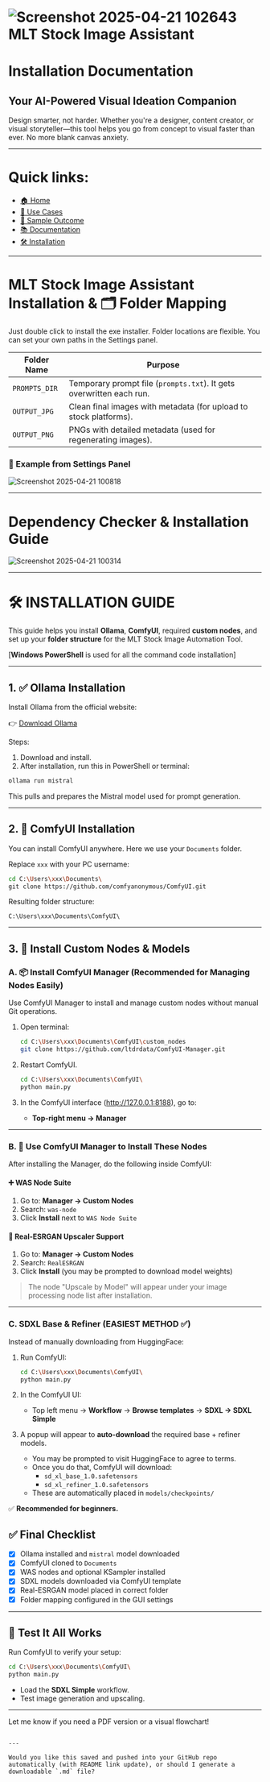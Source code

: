 # ![Screenshot 2025-04-21 102643](https://github.com/user-attachments/assets/f322d9cc-1adf-45d4-a38d-4764f62cf7bd) MLT Stock Image Assistant
# Installation Documentation

## Your AI-Powered Visual Ideation Companion

Design smarter, not harder. Whether you're a designer, content creator, or visual storyteller—this tool helps you go from concept to visual faster than ever. No more blank canvas anxiety.

---

# Quick links:
- [🏠 Home](../README.md)
- [🎯 Use Cases](case.md)
- [👀 Sample Outcome](../sample/sample.md)
- [📚 Documentation](Documentation.md)
- [🛠 Installation](INSTALLATION_GUIDE.md)

  
---

# MLT Stock Image Assistant Installation & 🗂 Folder Mapping
Just double click to install the exe installer.
Folder locations are flexible. You can set your own paths in the Settings panel.

| Folder Name      | Purpose                                                                 |
|------------------|-------------------------------------------------------------------------|
| `PROMPTS_DIR`    | Temporary prompt file (`prompts.txt`). It gets overwritten each run.   |
| `OUTPUT_JPG`     | Clean final images with metadata (for upload to stock platforms).       |
| `OUTPUT_PNG`     | PNGs with detailed metadata (used for regenerating images).             |

### 📸 Example from Settings Panel

![Screenshot 2025-04-21 100818](https://github.com/user-attachments/assets/d7c74574-67f0-41ea-994a-9fdc7e710c51)

---

# Dependency Checker & Installation Guide
![Screenshot 2025-04-21 100314](https://github.com/user-attachments/assets/c74dfaf8-1fca-44cb-acef-bee0e45411ea)

---

# 🛠 INSTALLATION GUIDE

This guide helps you install **Ollama**, **ComfyUI**, required **custom nodes**, and set up your **folder structure** for the MLT Stock Image Automation Tool. 

[**Windows PowerShell** is used for all the command code installation]

---

## 1. ✅ Ollama Installation

Install Ollama from the official website:

👉 [Download Ollama](https://ollama.com/download)

Steps:
1. Download and install.
2. After installation, run this in PowerShell or terminal:

```bash
ollama run mistral
```

This pulls and prepares the Mistral model used for prompt generation.

---

## 2. 🧰 ComfyUI Installation

You can install ComfyUI anywhere. Here we use your `Documents` folder.

Replace `xxx` with your PC username:

```bash
cd C:\Users\xxx\Documents\
git clone https://github.com/comfyanonymous/ComfyUI.git
```

Resulting folder structure:
```
C:\Users\xxx\Documents\ComfyUI\
```

---

## 3. 🔌 Install Custom Nodes & Models

### A. 📦 Install ComfyUI Manager (Recommended for Managing Nodes Easily)

Use ComfyUI Manager to install and manage custom nodes without manual Git operations.

1. Open terminal:
   ```bash
   cd C:\Users\xxx\Documents\ComfyUI\custom_nodes
   git clone https://github.com/ltdrdata/ComfyUI-Manager.git
   ```

2. Restart ComfyUI.
   ```bash
   cd C:\Users\xxx\Documents\ComfyUI\
   python main.py
   ```
   
3. In the ComfyUI interface (http://127.0.0.1:8188), go to:
   - **Top-right menu → Manager**

---

### B. 🧰 Use ComfyUI Manager to Install These Nodes

After installing the Manager, do the following inside ComfyUI:

#### ➕ WAS Node Suite

1. Go to: **Manager → Custom Nodes**
2. Search: `was-node`
3. Click **Install** next to `WAS Node Suite`

#### 🔼 Real-ESRGAN Upscaler Support

1. Go to: **Manager → Custom Nodes**
2. Search: `RealESRGAN`
3. Click **Install** (you may be prompted to download model weights)

> The node "Upscale by Model" will appear under your image processing node list after installation.

---

### C. SDXL Base & Refiner (EASIEST METHOD ✅)

Instead of manually downloading from HuggingFace:

1. Run ComfyUI:
   ```bash
   cd C:\Users\xxx\Documents\ComfyUI\
   python main.py
   ```

2. In the ComfyUI UI:
   - Top left menu → **Workflow** → **Browse templates** → **SDXL → SDXL Simple**

3. A popup will appear to **auto-download** the required base + refiner models.
   - You may be prompted to visit HuggingFace to agree to terms.
   - Once you do that, ComfyUI will download:
     - `sd_xl_base_1.0.safetensors`
     - `sd_xl_refiner_1.0.safetensors`
   - These are automatically placed in `models/checkpoints/`

✅ **Recommended for beginners.**



## ✅ Final Checklist

- [x] Ollama installed and `mistral` model downloaded
- [x] ComfyUI cloned to `Documents`
- [x] WAS nodes and optional KSampler installed
- [x] SDXL models downloaded via ComfyUI template
- [x] Real-ESRGAN model placed in correct folder
- [x] Folder mapping configured in the GUI settings

---

## 🧪 Test It All Works

Run ComfyUI to verify your setup:

```bash
cd C:\Users\xxx\Documents\ComfyUI\
python main.py
```

- Load the **SDXL Simple** workflow.
- Test image generation and upscaling.

---

Let me know if you need a PDF version or a visual flowchart!
```

---

Would you like this saved and pushed into your GitHub repo automatically (with README link update), or should I generate a downloadable `.md` file?
